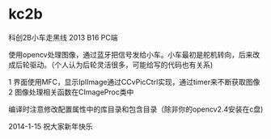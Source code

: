 ﻿kc2b
====

科创2B小车走黑线 2013 B16 PC端

使用opencv处理图像，通过蓝牙把信号发给小车。小车最初是舵机转向，后来改成后轮驱动。（个人认为后轮灵活很多，可能给写的代码也有关系)

1 界面使用MFC，显示IplImage通过CCvPicCtrl实现，通过timer来不断获取图像
2 图像处理相关函数在CImageProc类中

编译时注意修改配置属性中的库目录和包含目录（除非你的opencv2.4安装在c盘)

2014-1-15 祝大家新年快乐
